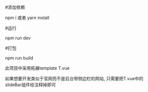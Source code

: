 #添加依赖

npm i 或者  yarn install

#运行

npm run dev

#打包

npm run build


此项目中采用拓展template T.vue

如果想要开发类似于官网而不是后台带侧边栏的网站, 只需要把T.vue中的slideBar组件给注释掉即可
